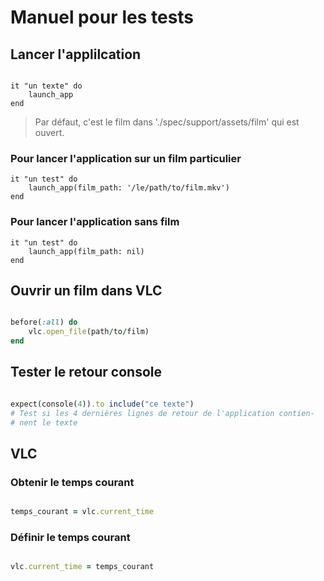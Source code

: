 # Manuel pour les tests

## Lancer l'applilcation

~~~rpsec

it "un texte" do
	launch_app
end
~~~

> Par défaut, c'est le film dans './spec/support/assets/film' qui est ouvert.

### Pour lancer l'application sur un film particulier

~~~rspec
it "un test" do
	launch_app(film_path: '/le/path/to/film.mkv')
end
~~~

### Pour lancer l'application sans film

~~~rspec
it "un test" do
	launch_app(film_path: nil)
end
~~~

## Ouvrir un film dans VLC

~~~ruby

before(:all) do
	vlc.open_file(path/to/film)
end

~~~

## Tester le retour console

~~~ruby

expect(console(4)).to include("ce texte")
# Test si les 4 dernières lignes de retour de l'application contien-
# nent le texte

~~~

## VLC

### Obtenir le temps courant

~~~ruby

temps_courant = vlc.current_time

~~~

### Définir le temps courant

~~~ruby

vlc.current_time = temps_courant

~~~